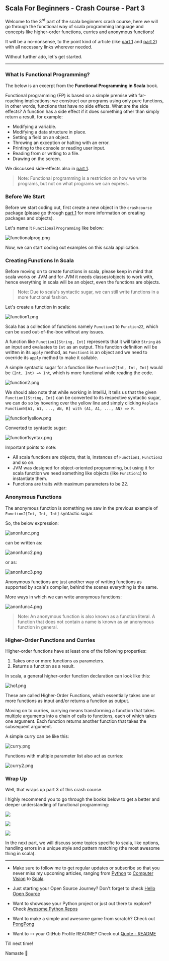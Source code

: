 ## Scala For Beginners - Crash Course - Part 3

Welcome to the 3<sup>rd</sup> part of the scala beginners crash course, here we will go through the functional way of scala programming language and concepts like higher-order functions, curries and anonymous functions!

It will be a no-nonsense, to the point kind of article (like [part 1](https://chandraji.dev/scala-for-beginners-crash-course-part-1) and [part 2](https://chandraji.dev/scala-for-beginners-crash-course-part-2)) with all necessary links wherever needed.

Without further ado, let's get started.

---

### What Is Functional Programming?

The below is an excerpt from the **Functional Programming in Scala** book.

Functional programming (FP) is based on a simple premise with far-reaching implications: we construct our programs using only pure functions, in other words, functions that have no side effects. What are the side effects? A function has a side effect if it does something other than simply return a result, for example:

* Modifying a variable.
* Modifying a data structure in place.
* Setting a field on an object.
* Throwing an exception or halting with an error.
* Printing to the console or reading user input.
* Reading from or writing to a file.
* Drawing on the screen.

We discussed side-effects also in [part 1](https://chandraji.dev/scala-for-beginners-crash-course-part-1).

> Note: Functional programming is a restriction on how we write programs, but not on what programs we can express.

### Before We Start

Before we start coding out, first create a new object in the `crashcourse` package (please go through [part 1](https://chandraji.dev/scala-for-beginners-crash-course-part-1) for more information on creating packages and objects).

Let's name it `FunctionalProgramming` like below:

![functionalprog.png](https://cdn.hashnode.com/res/hashnode/image/upload/v1630575945646/OC1gaLVh2.png)

Now, we can start coding out examples on this scala application.

### Creating Functions In Scala

Before moving on to create functions in scala, please keep in mind that scala works on JVM and for JVM it needs classes/objects to work with, hence everything in scala will be an object, even the functions are objects.

> Note: Due to scala's syntactic sugar, we can still write functions in a more functional fashion.

Let's create a function in scala:

![function1.png](https://cdn.hashnode.com/res/hashnode/image/upload/v1630575959941/pcZ5h_BWX.png)

Scala has a collection of functions namely `Function1` to `Function22`, which can be used out-of-the-box without any issues.

A function like `Function1[String, Int]` represents that it will take `String` as an input and evaluates to `Int` as an output. This function definition will be written in its `apply` method, as `Function1` is an object and we need to override its `apply` method to make it callable.

A simple syntactic sugar for a function like `Function2[Int, Int, Int]` would be `(Int, Int) => Int`, which is more functional while reading the code.

![function2.png](https://cdn.hashnode.com/res/hashnode/image/upload/v1630575972248/l-jeLp22Hj.png)

We should also note that while working in IntelliJ, it tells us that the given `Function1[String, Int]` can be converted to its respective syntactic sugar, we can do so by hovering over the yellow line and simply clicking `Replace FunctionN[A1, A1, ..., AN, R] with (A1, A1, ..., AN) => R`.

![function1yellow.png](https://cdn.hashnode.com/res/hashnode/image/upload/v1630575985895/CLRREEfBc.png)

Converted to syntactic sugar:

![function1syntax.png](https://cdn.hashnode.com/res/hashnode/image/upload/v1630575997793/1s4T2rLe-.png)

Important points to note:

* All scala functions are objects, that is, instances of `Function1`, `Function2` and so on.
* JVM was designed for object-oriented programming, but using it for scala function we need something like objects (like `Function1`) to instantiate them.
* Functions are traits with maximum parameters to be 22.

### Anonymous Functions

The anonymous function is something we saw in the previous example of `Function2[Int, Int, Int]` syntactic sugar.

So, the below expression:

![anonfunc.png](https://cdn.hashnode.com/res/hashnode/image/upload/v1630576036088/edN80uOpx.png)

can be written as:

![anonfunc2.png](https://cdn.hashnode.com/res/hashnode/image/upload/v1630576046885/Pqc562saY.png)

or as:

![anonfunc3.png](https://cdn.hashnode.com/res/hashnode/image/upload/v1630576059186/SLHmwCK82r.png)

Anonymous functions are just another way of writing functions as supported by scala's compiler, behind the scenes everything is the same.

More ways in which we can write anonymous functions:

![anonfunc4.png](https://cdn.hashnode.com/res/hashnode/image/upload/v1630576079593/k_WNsN_7p.png)

> Note: An anonymous function is also known as a function literal. A function that does not contain a name is known as an anonymous function in general.

### Higher-Order Functions and Curries

Higher-order functions have at least one of the following properties:

1. Takes one or more functions as parameters.
2. Returns a function as a result.

In scala, a general higher-order function declaration can look like this:

![hof.png](https://cdn.hashnode.com/res/hashnode/image/upload/v1630576093034/_ocWhLD0h.png)

These are called Higher-Order Functions, which essentially takes one or more functions as input and/or returns a function as output.

Moving on to curries, currying means transforming a function that takes multiple arguments into a chain of calls to functions, each of which takes one argument. Each function returns another function that takes the subsequent argument.

A simple curry can be like this:

![curry.png](https://cdn.hashnode.com/res/hashnode/image/upload/v1630576108908/ZoNJdX16A.png)

Functions with multiple parameter list also act as curries:

![curry2.png](https://cdn.hashnode.com/res/hashnode/image/upload/v1630576119542/o5ECg8pcP.png)

### Wrap Up

Well, that wraps up part 3 of this crash course.

I highly recommend you to go through the books below to get a better and deeper understanding of functional programming:

<a href="https://www.amazon.in/Functional-Thinking-Paradigm-Over-Syntax-ebook/dp/B00LEX6SP8?crid=2I35UGEUXLTHJ&dchild=1&keywords=functional+thinking&qid=1630574749&sprefix=functional+think%2Caps%2C317&sr=8-1&linkCode=li2&tag=chandrajidev-21&linkId=576c0c2c9e91856ea455b7baa167cbe1&language=en_IN&ref_=as_li_ss_il" target="_blank"><img border="0" src="//ws-in.amazon-adsystem.com/widgets/q?_encoding=UTF8&ASIN=B00LEX6SP8&Format=_SL160_&ID=AsinImage&MarketPlace=IN&ServiceVersion=20070822&WS=1&tag=chandrajidev-21&language=en_IN" ></a><img src="https://ir-in.amazon-adsystem.com/e/ir?t=chandrajidev-21&language=en_IN&l=li2&o=31&a=B00LEX6SP8" width="1" height="1" border="0" alt="" style="border:none !important; margin:0px !important;" />

<a href="https://www.amazon.in/Grokking-Simplicity-software-functional-thinking-ebook/dp/B09781TWFL?dchild=1&keywords=functional+thinking&qid=1630574798&sr=8-2&linkCode=li2&tag=chandrajidev-21&linkId=54fce22f0619670582a2391a0daf4e0b&language=en_IN&ref_=as_li_ss_il" target="_blank"><img border="0" src="//ws-in.amazon-adsystem.com/widgets/q?_encoding=UTF8&ASIN=B09781TWFL&Format=_SL160_&ID=AsinImage&MarketPlace=IN&ServiceVersion=20070822&WS=1&tag=chandrajidev-21&language=en_IN" ></a><img src="https://ir-in.amazon-adsystem.com/e/ir?t=chandrajidev-21&language=en_IN&l=li2&o=31&a=B09781TWFL" width="1" height="1" border="0" alt="" style="border:none !important; margin:0px !important;" />

<a href="https://www.amazon.in/Functional-Programming-Scala-Paul-Chiusano/dp/1617290653?crid=24RA56XW8MZX1&dchild=1&keywords=functional+programming+in+scala&qid=1630574828&sprefix=functional+prog%2Caps%2C322&sr=8-1&linkCode=li2&tag=chandrajidev-21&linkId=8928ebdaa8126f751f76a0612beeac4f&language=en_IN&ref_=as_li_ss_il" target="_blank"><img border="0" src="//ws-in.amazon-adsystem.com/widgets/q?_encoding=UTF8&ASIN=1617290653&Format=_SL160_&ID=AsinImage&MarketPlace=IN&ServiceVersion=20070822&WS=1&tag=chandrajidev-21&language=en_IN" ></a><img src="https://ir-in.amazon-adsystem.com/e/ir?t=chandrajidev-21&language=en_IN&l=li2&o=31&a=1617290653" width="1" height="1" border="0" alt="" style="border:none !important; margin:0px !important;" />

In the next part, we will discuss some topics specific to scala, like options, handling errors in a unique style and pattern matching (the most awesome thing in scala).

---

- Make sure to follow me to get regular updates or subscribe so that you never miss my upcoming articles, ranging from [Python](https://chandraji.dev/series/python) to [Computer Vision](https://chandraji.dev/series/computer-vision) to [Scala](https://chandraji.dev/series/scala).

- Just starting your Open Source Journey? Don't forget to check [Hello Open Source](https://github.com/siddharth2016/hello-open-source)

- Want to showcase your Python project or just out there to explore? Check [Awesome Python Repos](https://github.com/siddharth2016/awesome-python-repos)

- Want to make a simple and awesome game from scratch? Check out [PongPong](https://github.com/siddharth2016/PongPong)

- Want to `++` your GitHub Profile README? Check out [Quote - README](https://github.com/marketplace/actions/quote-readme)

Till next time!

Namaste 🙏

